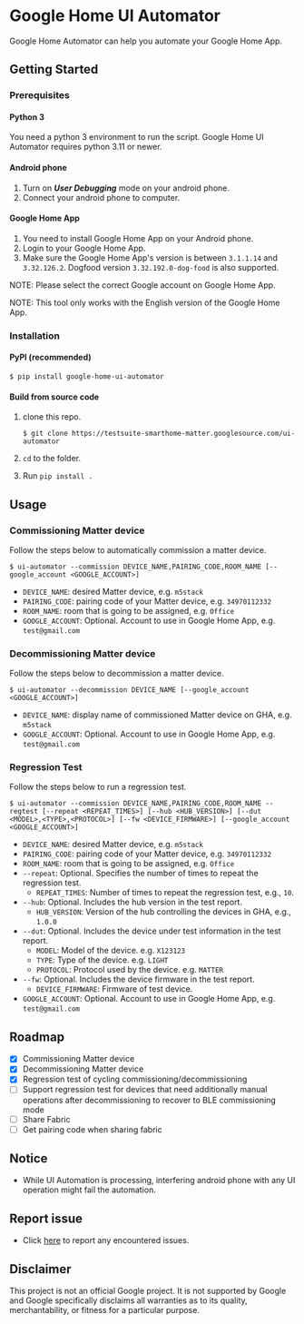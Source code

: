 # Google Home UI Automator

Google Home Automator can help you automate your Google Home App.

## Getting Started

### Prerequisites

#### Python 3

You need a python 3 environment to run the script. Google Home UI Automator
requires python 3.11 or newer.

#### Android phone

1.  Turn on ***User Debugging*** mode on your android phone.
1.  Connect your android phone to computer.

#### Google Home App

1.  You need to install Google Home App on your Android phone.
1.  Login to your Google Home App.
1.  Make sure the Google Home App's version is between `3.1.1.14` and
    `3.32.126.2`. Dogfood version `3.32.192.0-dog-food` is also supported.

NOTE: Please select the correct Google account on Google Home App.

NOTE: This tool only works with the English version of the Google Home App.

### Installation

#### PyPI (recommended)

```shell
$ pip install google-home-ui-automator
```

#### Build from source code

1.  clone this repo.

    ```shell
    $ git clone https://testsuite-smarthome-matter.googlesource.com/ui-automator
    ```

2.  `cd` to the folder.

3.  Run `pip install .`

## Usage

### Commissioning Matter device

Follow the steps below to automatically commission a matter device.

```shell
$ ui-automator --commission DEVICE_NAME,PAIRING_CODE,ROOM_NAME [--google_account <GOOGLE_ACCOUNT>]
```

*   `DEVICE_NAME`: desired Matter device, e.g. `m5stack`
*   `PAIRING_CODE`: pairing code of your Matter device, e.g. `34970112332`
*   `ROOM_NAME`: room that is going to be assigned, e.g. `Office`
*   `GOOGLE_ACCOUNT`: Optional. Account to use in Google Home App, e.g.
    `test@gmail.com`

### Decommissioning Matter device

Follow the steps below to decommission a matter device.

```shell
$ ui-automator --decommission DEVICE_NAME [--google_account <GOOGLE_ACCOUNT>]
```

*   `DEVICE_NAME`: display name of commissioned Matter device on GHA, e.g.
    `m5stack`
*   `GOOGLE_ACCOUNT`: Optional. Account to use in Google Home App, e.g.
    `test@gmail.com`

### Regression Test

Follow the steps below to run a regression test.

```shell
$ ui-automator --commission DEVICE_NAME,PAIRING_CODE,ROOM_NAME --regtest [--repeat <REPEAT_TIMES>] [--hub <HUB_VERSION>] [--dut <MODEL>,<TYPE>,<PROTOCOL>] [--fw <DEVICE_FIRMWARE>] [--google_account <GOOGLE_ACCOUNT>]
```

*   `DEVICE_NAME`: desired Matter device, e.g. `m5stack`
*   `PAIRING_CODE`: pairing code of your Matter device, e.g. `34970112332`
*   `ROOM_NAME`: room that is going to be assigned, e.g. `Office`
*   `--repeat`: Optional. Specifies the number of times to repeat the regression
    test.
    *   `REPEAT_TIMES`: Number of times to repeat the regression test, e.g.,
        `10`.
*   `--hub`: Optional. Includes the hub version in the test report.
    *   `HUB_VERSION`: Version of the hub controlling the devices in GHA, e.g.,
        `1.0.0`
*   `--dut`: Optional. Includes the device under test information in the test
    report.
    *   `MODEL`: Model of the device. e.g. `X123123`
    *   `TYPE`: Type of the device. e.g. `LIGHT`
    *   `PROTOCOL`: Protocol used by the device. e.g. `MATTER`
*   `--fw`: Optional. Includes the device firmware in the test report.
    *   `DEVICE_FIRMWARE`: Firmware of test device.
*   `GOOGLE_ACCOUNT`: Optional. Account to use in Google Home App, e.g.
    `test@gmail.com`

## Roadmap

-   [x] Commissioning Matter device
-   [x] Decommissioning Matter device
-   [x] Regression test of cycling commissioning/decommissioning
-   [ ] Support regression test for devices that need additionally manual
    operations after decommissioning to recover to BLE commissioning mode
-   [ ] Share Fabric
-   [ ] Get pairing code when sharing fabric

## Notice

*   While UI Automation is processing, interfering android phone with any UI
    operation might fail the automation.

## Report issue

-   Click
    [here](https://issuetracker.google.com/issues/new?component=655104&template=1694023)
    to report any encountered issues.

## Disclaimer

This project is not an official Google project. It is not supported by Google
and Google specifically disclaims all warranties as to its quality,
merchantability, or fitness for a particular purpose.
